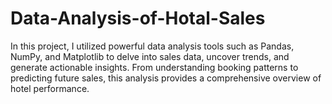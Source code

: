 # Data-Analysis-of-Hotal-Sales
 In this project, I utilized powerful data analysis tools such as Pandas, NumPy, and Matplotlib to delve into sales data, uncover trends, and generate actionable insights. From understanding booking patterns to predicting future sales, this analysis provides a comprehensive overview of hotel performance.
